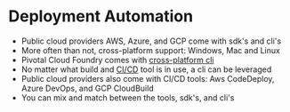# Deployment Automation

* Public cloud providers AWS, Azure, and GCP come with sdk's and cli's
* More often than not, cross-platform support: Windows, Mac and Linux
* Pivotal Cloud Foundry comes with [cross-platform cli](https://docs.cloudfoundry.org/cf-cli/install-go-cli.html)
* No matter what build and [CI/CD](https://www.infoworld.com/article/3271126/what-is-cicd-continuous-integration-and-continuous-delivery-explained.html) tool is in use, a cli can be leveraged
* Public cloud providers also come with CI/CD tools: Aws CodeDeploy, Azure DevOps, and GCP CloudBuild
* You can mix and match between the tools, sdk's, and cli's 




